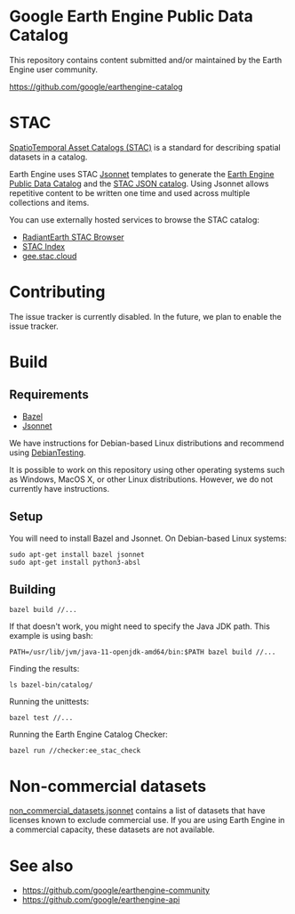 <!--
Copyright 2019 The Google Earth Engine Community Authors

Licensed under the Apache License, Version 2.0 (the "License");
you may not use this file except in compliance with the License.
You may obtain a copy of the License at

    http://www.apache.org/licenses/LICENSE-2.0

Unless required by applicable law or agreed to in writing, software
distributed under the License is distributed on an "AS IS" BASIS,
WITHOUT WARRANTIES OR CONDITIONS OF ANY KIND, either express or implied.
See the License for the specific language governing permissions and
limitations under the License.
-->

# Google Earth Engine Public Data Catalog

This repository contains content submitted and/or maintained by the Earth Engine
user community.

https://github.com/google/earthengine-catalog

# STAC

[SpatioTemporal Asset Catalogs (STAC)](https://stacspec.org/) is a standard for
describing spatial datasets in a catalog.

Earth Engine uses STAC [Jsonnet](https://jsonnet.org) templates to generate the
[Earth Engine Public Data Catalog](https://developers.google.com/earth-engine/datasets/catalog)
and the
[STAC JSON catalog](https://console.cloud.google.com/storage/browser/earthengine-stac).
Using Jsonnet
allows repetitive content to be written one time and used across multiple
collections and items.

You can use externally hosted services to browse the STAC catalog:

- [RadiantEarth STAC Browser](https://radiantearth.github.io/stac-browser/#/external/storage.googleapis.com/earthengine-stac/catalog/catalog.json)
- [STAC Index](https://stacindex.org/catalogs/google-earth-engine)
- [gee.stac.cloud](https://gee.stac.cloud/)

# Contributing

The issue tracker is currently disabled. In the future, we plan to enable the
issue tracker.

# Build

## Requirements

- [Bazel](https://bazel.build/)
- [Jsonnet](https://jsonnet.org)

We have instructions for Debian-based Linux distributions and recommend using
[DebianTesting](https://wiki.debian.org/DebianTesting).

It is possible to work on this repository using other operating systems such as
Windows, MacOS X, or other Linux distributions. However, we do not currently
have instructions.

## Setup

You will need to install Bazel and Jsonnet. On Debian-based Linux systems:

```shell
sudo apt-get install bazel jsonnet
sudo apt-get install python3-absl
```

## Building

```shell
bazel build //...
```

If that doesn't work, you might need to specify the Java JDK path. This example
is using bash:

```shell
PATH=/usr/lib/jvm/java-11-openjdk-amd64/bin:$PATH bazel build //...
```

Finding the results:

```shell
ls bazel-bin/catalog/
```

Running the unittests:

```shell
bazel test //...
```

Running the Earth Engine Catalog Checker:

```shell
bazel run //checker:ee_stac_check
```

# Non-commercial datasets

[non_commercial_datasets.jsonnet](https://github.com/google/earthengine-catalog/blob/main/non_commercial_datasets.jsonnet)
contains a list of datasets that have
licenses known to exclude commercial use. If you are using Earth Engine
in a commercial capacity, these datasets are not available.

# See also

- https://github.com/google/earthengine-community
- https://github.com/google/earthengine-api
